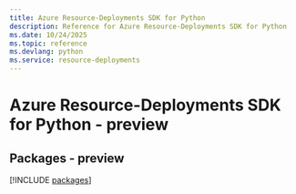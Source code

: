 ```yaml
---
title: Azure Resource-Deployments SDK for Python
description: Reference for Azure Resource-Deployments SDK for Python
ms.date: 10/24/2025
ms.topic: reference
ms.devlang: python
ms.service: resource-deployments
---
```

# Azure Resource-Deployments SDK for Python - preview
## Packages - preview
[!INCLUDE [packages](resource-deployments-index.md)]